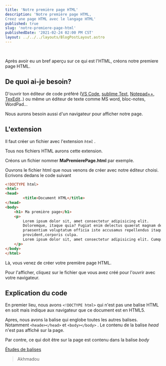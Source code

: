 ```yaml
---
title: 'Notre première page HTML'
description: 'Notre première page HTML,
Creez une page HTML avec le langage HTML'
published: true
slug: 'notre-premiere-page-html'
publishedDate: '2021-02-24 02:00 PM CST'
layout: ../../../layouts/BlogPostLayout.astro
---
```


<br/>

Après avoir eu un bref aperçu sur ce qui est l'HTML, créons notre premiere page HTML.

## De quoi ai-je besoin?

D'ouvrir ton éditeur de code préféré ([VS Code](https://code.visualstudio.com/?ref=blogduwebdesign.com), [sublime Text](https://www.sublimetext.com/), [Notepad++](https://notepad-plus-plus.org/downloads/), [TexEdit](https://textedit.fr.uptodown.com/windows/telecharger)..) ou même un éditeur de texte comme MS word, bloc-notes, WordPad...  

Nous aurons besoin aussi d'un navigateur pour afficher notre page.

## L'extension

Il faut créer un fichier avec l'extension *`html` .* 

Tous nos fichiers HTML aurons cette extension.

Créons un fichier nommer **MaPremierePage.html** par exemple.

Ouvrons le fichier html que nous venons de créer avec notre éditeur choisi. Ecrivons dedans le code suivant

```html
<!DOCTYPE html>
<html>
<head>
		<title>Document HTML</title>
</head>
<body>
	<h1> Ma première page</h1>
	<p>
		Lorem ipsum dolor sit, amet consectetur adipisicing elit. 
		Doloremque, itaque quia? Fugiat enim delectus quaerat magnam deleniti dolore
		praesentium voluptatum officia iste accusamus repellendus itaque nemo tempora
		provident,corporis culpa.
		Lorem ipsum dolor sit, amet consectetur adipisicing elit. Cumque reprehenderit quas ab iusto quidem expedita sunt molestias, possimus, earum maxime id porro natus tempore voluptatum repellat dolores, fugit vitae. Minus.
	</p>
</body>
</html>
```

Là, vous venez de créer votre première page HTML.

Pour l'afficher, cliquez sur le fichier que vous avez créé  pour l'ouvrir avec votre navigateur.

## Explication du code

En premier lieu, nous avons `<!DOCTYPE html>` qui n'est pas une balise HTML en soit mais indique aux navigateur que ce document est en HTML5.

Apres, nous avons la balise <html></html> qui englobe toutes les autres balises. Notamment `<heade></head>` et `<body></body>` . Le contenu de la balise *head* n'est pas affiché sur la page.

Par contre, ce qui doit être sur la page est contenu dans la balise *body*

[Études de balises](https://www.notion.so/1e0ed7af393247e29f9c6c4cb7a08b9e)

> Akhmadou
